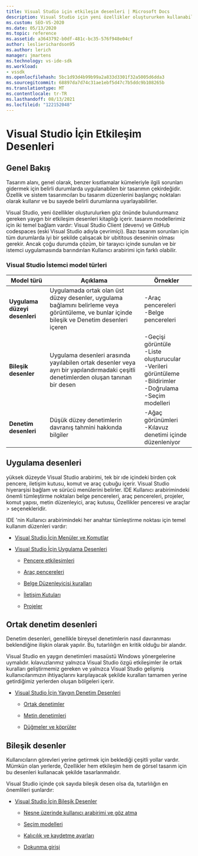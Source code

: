```yaml
---
title: Visual Studio için etkileşim desenleri | Microsoft Docs
description: Visual Studio için yeni özellikler oluştururken kullanabileceğiniz ortak etkileşim desenlerinin Kitaplığı hakkında bilgi edinin.
ms.custom: SEO-VS-2020
ms.date: 05/13/2020
ms.topic: reference
ms.assetid: a3643792-b0df-481c-bc35-576f948e04cf
author: leslierichardson95
ms.author: lerich
manager: jmartens
ms.technology: vs-ide-sdk
ms.workload:
- vssdk
ms.openlocfilehash: 5bc1d93d4b99b99a2a833d3301f32a5005d6dda3
ms.sourcegitcommit: 68897da7d74c31ae1ebf5d47c7b5ddc9b108265b
ms.translationtype: MT
ms.contentlocale: tr-TR
ms.lasthandoff: 08/13/2021
ms.locfileid: "122152048"
---
```

# <a name="interaction-patterns-for-visual-studio"></a>Visual Studio İçin Etkileşim Desenleri
## <a name="overview"></a>Genel Bakış
 Tasarım alanı, genel olarak, benzer kısıtlamalar kümeleriyle ilgili sorunları gidermek için belirli durumlarda uygulanabilen bir tasarımın çekirdeğidir. Özellik ve sistem tasarımcıları bu tasarım düzenlerini başlangıç noktaları olarak kullanır ve bu sayede belirli durumlarına uyarlayabilirler.

 Visual Studio, yeni özellikler oluşturulurken göz önünde bulundurmanız gereken yaygın bir etkileşim desenleri kitaplığı içerir. tasarım modellerimiz için iki temel bağlam vardır: Visual Studio Client (devenv) ve GitHub codespaces (eski Visual Studio adıyla çevrimiçi). Bazı tasarım sorunları için tüm durumlarda iyi bir şekilde çalışacak bir ubititous deseninin olması gerekir. Ancak çoğu durumda çözüm, bir tarayıcı içinde sunulan ve bir istemci uygulamasında barındırılan Kullanıcı arabirimi için farklı olabilir.

### <a name="visual-studio-client-pattern-types"></a>Visual Studio İstemci model türleri

|Model türü|Açıklama|Örnekler|
|------------------|-----------------|--------------|
|**Uygulama düzeyi desenleri**|Uygulamada ortak olan üst düzey desenler, uygulama bağlamını belirleme veya görüntüleme, ve bunlar içinde bileşik ve Denetim desenleri içeren|-Araç pencereleri<br />-Belge pencereleri|
|**Bileşik desenler**|Uygulama desenleri arasında yayılabilen ortak desenler veya ayrı bir yapılandırmadaki çeşitli denetimlerden oluşan tanınan bir desen|-Geçişi görüntüle<br />-Liste oluşturucular<br />-Verileri görüntüleme<br />-Bildirimler<br />-Doğrulama<br />-Seçim modelleri|
|**Denetim desenleri**|Düşük düzey denetimlerin davranış tahmini hakkında bilgiler|-Ağaç görünümleri<br />-Kılavuz denetimi içinde düzenleniyor|

## <a name="application-patterns"></a>Uygulama desenleri
 yüksek düzeyde Visual Studio arabirimi, tek bir ıde içindeki birden çok pencere, iletişim kutusu, komut ve araç çubuğu içerir. Visual Studio hiyerarşisi bağlam ve sürücü menülerini belirler. IDE Kullanıcı arabirimindeki önemli tümleştirme noktaları belge pencereleri, araç pencereleri, projeler, komut yapısı, metin düzenleyici, araç kutusu, Özellikler penceresi ve araçlar > seçenekleridir.

 IDE 'nin Kullanıcı arabirimindeki her anahtar tümleştirme noktası için temel kullanım düzenleri vardır:

- [Visual Studio İçin Menüler ve Komutlar](../../extensibility/ux-guidelines/menus-and-commands-for-visual-studio.md)

- [Visual Studio İçin Uygulama Desenleri](../../extensibility/ux-guidelines/application-patterns-for-visual-studio.md)

  - [Pencere etkileşimleri](../../extensibility/ux-guidelines/application-patterns-for-visual-studio.md#BKMK_WindowInteractions)

  - [Araç pencereleri](../../extensibility/ux-guidelines/application-patterns-for-visual-studio.md#BKMK_ToolWindows)

  - [Belge Düzenleyicisi kuralları](../../extensibility/ux-guidelines/application-patterns-for-visual-studio.md#BKMK_DocumentEditorConventions)

  - [İletişim Kutuları](../../extensibility/ux-guidelines/application-patterns-for-visual-studio.md#BKMK_Dialogs)

  - [Projeler](../../extensibility/ux-guidelines/application-patterns-for-visual-studio.md#BKMK_Projects)

## <a name="common-control-patterns"></a>Ortak denetim desenleri
 Denetim desenleri, genellikle bireysel denetimlerin nasıl davranması beklendiğine ilişkin olarak yapılır. Bu, tutarlılığın en kritik olduğu bir alandır.

 Visual Studio en yaygın denetimleri masaüstü Windows yönergelerine uymalıdır. kılavuzlarımız yalnızca Visual Studio özgü etkileşimler ile ortak kuralları geliştirmemiz gereken ve yalnızca Visual Studio gelişmiş kullanıcılarımızın ihtiyaçlarını karşılayacak şekilde kuralları tamamen yerine getirdiğimiz yerlerden oluşan bölgeleri içerir.

- [Visual Studio İçin Yaygın Denetim Desenleri](../../extensibility/ux-guidelines/common-control-patterns-for-visual-studio.md)

  - [Ortak denetimler](../../extensibility/ux-guidelines/common-control-patterns-for-visual-studio.md#BKMK_CommonControls)

  - [Metin denetimleri](../../extensibility/ux-guidelines/common-control-patterns-for-visual-studio.md#BKMK_TextControls)

  - [Düğmeler ve köprüler](../../extensibility/ux-guidelines/common-control-patterns-for-visual-studio.md#BKMK_ButtonsAndHyperlinks)

## <a name="composite-patterns"></a>Bileşik desenler
 Kullanıcıların görevleri yerine getirmek için beklediği çeşitli yollar vardır. Mümkün olan yerlerde, Özellikler hem etkileşim hem de görsel tasarım için bu desenleri kullanacak şekilde tasarlanmalıdır.

 Visual Studio içinde çok sayıda bileşik desen olsa da, tutarlılığın en önemlileri şunlardır:

- [Visual Studio İçin Bileşik Desenler](../../extensibility/ux-guidelines/composite-patterns-for-visual-studio.md)

  - [Nesne üzerinde kullanıcı arabirimi ve göz atma](../../extensibility/ux-guidelines/composite-patterns-for-visual-studio.md#BKMK_OnObjectUI)

  - [Seçim modelleri](../../extensibility/ux-guidelines/composite-patterns-for-visual-studio.md#BKMK_SelectionModels)

  - [Kalıcılık ve kaydetme ayarları](../../extensibility/ux-guidelines/composite-patterns-for-visual-studio.md#BKMK_PersistenceAndSavingSettings)

  - [Dokunma girişi](../../extensibility/ux-guidelines/composite-patterns-for-visual-studio.md#BKMK_TouchInput)

